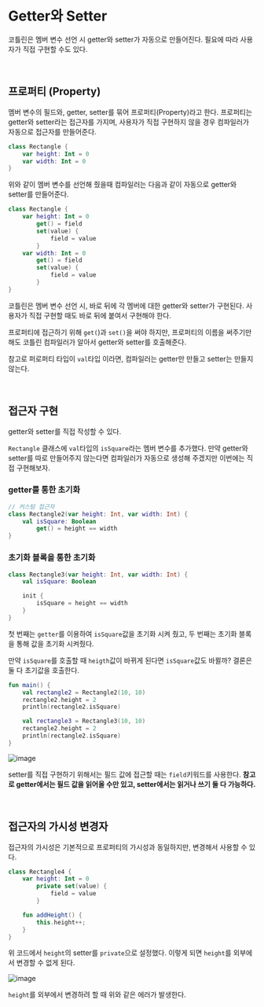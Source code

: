 # Getter와 Setter

코틀린은 멤버 변수 선언 시 getter와 setter가 자동으로 만들어진다. 필요에 따라 사용자가 직접 구현할 수도 있다.

</br >

## 프로퍼티 (Property)

멤버 변수의 필드와, getter, setter를 묶어 프로퍼티(Property)라고 한다. 프로퍼티는 getter와 setter라는 접근자를 가지며, 사용자가 직접 구현하지 않을 경우 컴파일러가 자동으로 접근자를 만들어준다.

~~~kotlin
class Rectangle {
    var height: Int = 0
    var width: Int = 0
}
~~~

위와 같이 멤버 변수를 선언해 줬을때 컴파일러는 다음과 같이 자동으로 getter와 setter를 만들어준다.

~~~kotlin
class Rectangle {
    var height: Int = 0
        get() = field
        set(value) {
            field = value
        }
    var width: Int = 0
        get() = field
        set(value) {
            field = value
        }
}
~~~

코틀린은 멤버 변수 선언 시, 바로 뒤에 각 멤버에 대한 getter와 setter가 구현된다. 사용자가 직접 구현할 때도 바로 뒤에 붙여서 구현해야 한다.

프로퍼티에 접근하기 위해 `get(`)과 `set()`을 써야 하지만, 프로퍼티의 이름을 써주기만 해도 코틀린 컴파일러가 알아서 getter와 setter를 호출해준다.

참고로 퍼로퍼티 타입이 `val`타입 이라면, 컴파일러는 getter만 만들고 setter는 만들지 않는다.

</br >

## 접근자 구현

getter와 setter를 직접 작성할 수 있다.

`Rectangle` 클래스에 `val`타입의  `isSquare`라는 멤버 변수를 추가했다. 만약 getter와 setter를 따로 만들어주지 않는다면 컴파일러가 자동으로 생성해 주겠지만 이번에는 직접 구현해보자.

### getter를 통한 초기화

~~~kotlin
// 커스텀 접근자
class Rectangle2(var height: Int, var width: Int) {
    val isSquare: Boolean
        get() = height == width
}
~~~

### 초기화 블록을 통한 초기화

~~~kotlin
class Rectangle3(var height: Int, var width: Int) {
    val isSquare: Boolean

    init {
        isSquare = height == width
    }
}
~~~

첫 번째는 `getter`를 이용하여 `isSquare`값을 초기화 시켜 줬고, 두 번째는 초기화 블록을 통해 값을 초기화 시켜줬다.

만약 `isSquare`를 호출할 때 `heigth`값이 바뀌게 된다면 `isSquare`값도 바뀔까? 결론은 둘 다 초기값을 호출한다.

~~~kotlin
fun main() {
    val rectangle2 = Rectangle2(10, 10)
    rectangle2.height = 2
    println(rectangle2.isSquare)

    val rectangle3 = Rectangle3(10, 10)
    rectangle2.height = 2
    println(rectangle2.isSquare)
}
~~~

![image](https://user-images.githubusercontent.com/43977617/125462328-8aa272f8-262e-48e1-af13-205ac3679a41.png)

setter를 직접 구현하기 위해서는 필드 값에 접근할 때는 `field`키워드를 사용한다. **참고로 getter에서는 필드 값을 읽어올 수만 있고, setter에서는 읽거나 쓰기 둘 다 가능하다.**

</br >

## 접근자의 가시성 변경자

접근자의 가시성은 기본적으로 프로퍼티의 가시성과 동일하지만, 변경해서 사용할 수 있다.

~~~kotlin
class Rectangle4 {
    var height: Int = 0
        private set(value) {
            field = value
        }

    fun addHeight() {
        this.height++;
    }
}
~~~

위 코드에서 `height`의 setter를 `private`으로 설정했다. 이렇게 되면 `height`를 외부에서 변경할 수 없게 된다.

![image](https://user-images.githubusercontent.com/43977617/125463779-b52b8c48-c205-4a4e-bf69-d60aac469313.png)

`height`를 외부에서 변경하려 할 때 위와 같은 에러가 발생한다.

